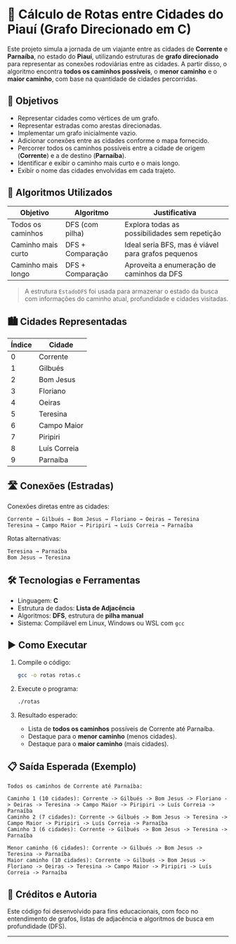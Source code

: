 # 📍 Cálculo de Rotas entre Cidades do Piauí (Grafo Direcionado em C)

Este projeto simula a jornada de um viajante entre as cidades de **Corrente** e **Parnaíba**, no estado do **Piauí**, utilizando estruturas de **grafo direcionado** para representar as conexões rodoviárias entre as cidades. A partir disso, o algoritmo encontra **todos os caminhos possíveis**, o **menor caminho** e o **maior caminho**, com base na quantidade de cidades percorridas.

## 🎯 Objetivos

- Representar cidades como vértices de um grafo.
- Representar estradas como arestas direcionadas.
- Implementar um grafo inicialmente vazio.
- Adicionar conexões entre as cidades conforme o mapa fornecido.
- Percorrer todos os caminhos possíveis entre a cidade de origem (**Corrente**) e a de destino (**Parnaíba**).
- Identificar e exibir o caminho mais curto e o mais longo.
- Exibir o nome das cidades envolvidas em cada trajeto.

## 🧠 Algoritmos Utilizados

| Objetivo                | Algoritmo        | Justificativa |
|-------------------------|------------------|---------------|
| Todos os caminhos       | DFS (com pilha)  | Explora todas as possibilidades sem repetição |
| Caminho mais curto      | DFS + Comparação | Ideal seria BFS, mas é viável para grafos pequenos |
| Caminho mais longo      | DFS + Comparação | Aproveita a enumeração de caminhos da DFS |

> A estrutura `EstadoDFS` foi usada para armazenar o estado da busca com informações do caminho atual, profundidade e cidades visitadas.

## 🏙️ Cidades Representadas

| Índice | Cidade         |
|--------|----------------|
| 0      | Corrente       |
| 1      | Gilbués        |
| 2      | Bom Jesus      |
| 3      | Floriano       |
| 4      | Oeiras         |
| 5      | Teresina       |
| 6      | Campo Maior    |
| 7      | Piripiri       |
| 8      | Luís Correia   |
| 9      | Parnaíba       |

## 🛣️ Conexões (Estradas)

Conexões diretas entre as cidades:

```
Corrente → Gilbués → Bom Jesus → Floriano → Oeiras → Teresina
Teresina → Campo Maior → Piripiri → Luís Correia → Parnaíba
```

Rotas alternativas:

```
Teresina → Parnaíba
Bom Jesus → Teresina
```

## 🛠️ Tecnologias e Ferramentas

- Linguagem: **C**
- Estrutura de dados: **Lista de Adjacência**
- Algoritmos: **DFS**, estrutura de **pilha manual**
- Sistema: Compilável em Linux, Windows ou WSL com `gcc`

## ▶️ Como Executar

1. Compile o código:
   ```bash
   gcc -o rotas rotas.c
   ```

2. Execute o programa:
   ```bash
   ./rotas
   ```

3. Resultado esperado:
   - Lista de **todos os caminhos** possíveis de Corrente até Parnaíba.
   - Destaque para o **menor caminho** (menos cidades).
   - Destaque para o **maior caminho** (mais cidades).

## 📋 Saída Esperada (Exemplo)

```
Todos os caminhos de Corrente até Parnaíba:

Caminho 1 (10 cidades): Corrente -> Gilbués -> Bom Jesus -> Floriano -> Oeiras -> Teresina -> Campo Maior -> Piripiri -> Luís Correia -> Parnaíba
Caminho 2 (7 cidades): Corrente -> Gilbués -> Bom Jesus -> Teresina -> Campo Maior -> Piripiri -> Luís Correia -> Parnaíba
Caminho 3 (6 cidades): Corrente -> Gilbués -> Bom Jesus -> Teresina -> Parnaíba

Menor caminho (6 cidades): Corrente -> Gilbués -> Bom Jesus -> Teresina -> Parnaíba
Maior caminho (10 cidades): Corrente -> Gilbués -> Bom Jesus -> Floriano -> Oeiras -> Teresina -> Campo Maior -> Piripiri -> Luís Correia -> Parnaíba
```

## 📘 Créditos e Autoria

Este código foi desenvolvido para fins educacionais, com foco no entendimento de grafos, listas de adjacência e algoritmos de busca em profundidade (DFS). 

---
